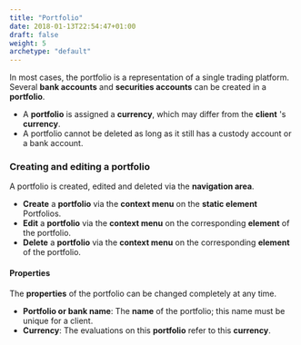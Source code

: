 ```yaml
---
title: "Portfolio"
date: 2018-01-13T22:54:47+01:00
draft: false
weight: 5
archetype: "default"
---
```

In most cases, the portfolio is a representation of a single trading platform. Several **bank accounts** and **securities accounts** can be created in a **portfolio**.

+ A **portfolio** is assigned a **currency**, which may differ from the **client** 's **currency**.
+ A portfolio cannot be deleted as long as it still has a custody account or a bank account.

### Creating and editing a portfolio
A portfolio is created, edited and deleted via the **navigation area**.
+ **Create** a **portfolio** via the **context menu** on the **static element** Portfolios.
+ **Edit** a **portfolio** via the **context menu** on the corresponding **element** of the portfolio.
+ **Delete** a **portfolio** via the **context menu** on the corresponding **element** of the portfolio.

#### Properties
The **properties** of the portfolio can be changed completely at any time.
+ **Portfolio or bank name**: The **name** of the portfolio; this name must be unique for a client.
+ **Currency**: The evaluations on this **portfolio** refer to this **currency**.
